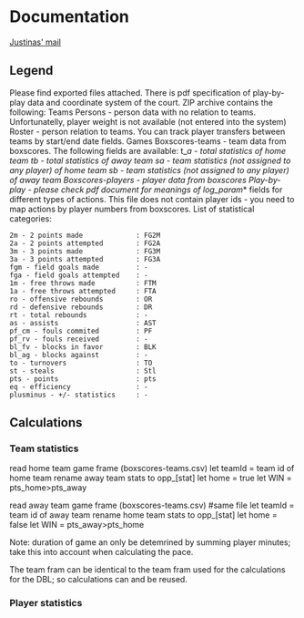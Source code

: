 # Documentation

[Justinas' mail](https://mail.google.com/mail/u/1/#inbox/145d22fbf645d140)

## Legend

Please find exported files attached. There is pdf specification of play-by-play data and coordinate system of the court. ZIP archive contains the following:
Teams
Persons - person data with no relation to teams. Unfortunatelly, player weight is not available (not entered into the system)
Roster - person relation to teams. You can track player transfers between teams by start/end date fields.
Games
Boxscores-teams - team data from boxscores. The following fields are available:
t_*_a - total statistics of home team
t_*_b - total statistics of away team
s_*_a - team statistics (not assigned to any player) of home team
s_*_b - team statistics (not assigned to any player) of away team
Boxscores-players - player data from boxscores
Play-by-play - please check pdf document for meanings of log_param_* fields for different types of actions. This file does not contain player ids - you need to map actions by player numbers from boxscores.
List of statistical categories:

```
2m - 2 points made             : FG2M
2a - 2 points attempted        : FG2A
3m - 3 points made             : FG3M 
3a - 3 points attempted        : FG3A
fgm - field goals made         : -
fga - field goals attempted    : -
1m - free throws made          : FTM
1a - free throws attempted     : FTA
ro - offensive rebounds        : OR
rd - defensive rebounds        : DR
rt - total rebounds            : - 
as - assists                   : AST
pf_cm - fouls commited         : PF
pf_rv - fouls received         : -
bl_fv - blocks in favor        : BLK
bl_ag - blocks against         : -
to - turnovers                 : TO
st - steals                    : Stl
pts - points                   : pts
eq - efficiency                : -
plusminus - +/- statistics     : -
```

## Calculations


### Team statistics

read home team game frame (boxscores-teams.csv)
let teamId = team id of home team
rename away team stats to opp_[stat]
let home = true
let WIN = pts_home>pts_away

read away team game frame (boxscores-teams.csv)   #same file
let teamId = team id of away team
rename home team stats to opp_[stat]
let home = false
let WIN = pts_away>pts_home

Note: duration of game an only be detemrined by summing player minutes; take this into account when calculating the pace.

The team fram can be identical to the team fram used for the calculations for the DBL; so calculations can and be reused.


### Player statistics






